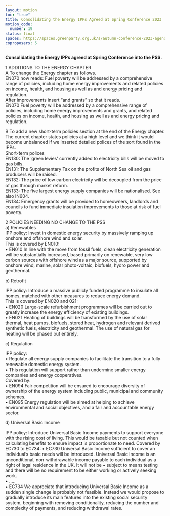 ```yaml
---
layout: motion
toc: "true"
title: Consolidating the Energy IPPs Agreed at Spring Conference 2023
motion_code:
  number: 19
status: final
spaces: https://spaces.greenparty.org.uk/s/autumn-conference-2023-agenda-forum/post/post/view?id=10949
coproposers: 5
---
```

**Consolidating the Energy IPPs agreed at Spring Conference into the PSS.**

1 ADDITIONS TO THE ENERGY CHAPTER\
A To change the Energy chapter as follows.\
EN070 now reads: Fuel poverty will be addressed by a comprehensive range of policies, including home energy improvements and related policies on income, health, and housing as well as and energy pricing and regulation.\
After improvements insert “and grants” so that it reads.\
EN070 Fuel poverty will be addressed by a comprehensive range of policies, including home energy improvements and grants, and related policies on income, health, and housing as well as and energy pricing and regulation.

B To add a new short-term policies section at the end of the Energy chapter. The current chapter states policies at a high level and we think it would become unbalanced if we inserted detailed polices of the sort found in the IPPs.\
Short-term polices\
EN130: The ‘green levies’ currently added to electricity bills will be moved to gas bills.\
EN131: The Supplementary Tax on the profits of North Sea oil and gas producers will be raised.\
EN132: The price of low carbon electricity will be decoupled from the price of gas through market reform.\
EN133: The five largest energy supply companies will be nationalised. See also IN604.\
EN134: Emergency grants will be provided to homeowners, landlords and councils to fund immediate insulation improvements to those at risk of fuel poverty.

2 POLICIES NEEDING NO CHANGE TO THE PSS\
a) Renewables\
IPP policy: Invest in domestic energy security by massively ramping up onshore and offshore wind and solar.\
This is covered by EN010:\
• EN010 In line with the move from fossil fuels, clean electricity generation will be substantially increased, based primarily on renewable, very low carbon sources with offshore wind as a major source, supported by onshore wind, marine, solar photo-voltaic, biofuels, hydro power and geothermal.

b﻿) Retrofit

IPP policy: Introduce a massive publicly funded programme to insulate all homes, matched with other measures to reduce energy demand.\
This is covered by EN020 and 021:\
• EN020 Large-scale refurbishment programmes will be carried out to greatly increase the energy efficiency of existing buildings.\
• EN021 Heating of buildings will be transformed by the use of solar thermal, heat pumps, biofuels, stored heat, hydrogen and relevant derived synthetic fuels, electricity and geothermal. The use of natural gas for heating will be phased out entirely.

c﻿) Regulation

IPP policy:\
• Regulate all energy supply companies to facilitate the transition to a fully renewable domestic energy system.\
• This regulation will support rather than undermine smaller energy companies and energy cooperatives.\
Covered by:\
• EN094 Fair competition will be ensured to encourage diversity of ownership of the energy system including public, municipal and community schemes.\
• EN095 Energy regulation will be aimed at helping to achieve environmental and social objectives, and a fair and accountable energy sector.

d﻿) Universal Basic Income

IPP policy: Introduce Universal Basic Income payments to support everyone with the rising cost of living. This would be taxable but not counted when calculating benefits to ensure impact is proportionate to need. Covered by EC730 to EC734: • EC730 Universal Basic Income sufficient to cover an individual’s basic needs will be introduced. Universal Basic Income is an unconditional, non-withdrawable income payable to each individual as a right of legal residence in the UK. It will not be • subject to means testing and there will be no requirement to be either working or actively seeking work.\
• …..\
• EC734 We appreciate that introducing Universal Basic Income as a sudden single change is probably not feasible. Instead we would propose to gradually introduce its main features into the existing social security system, beginning with removing conditionality, reducing the number and complexity of payments, and reducing withdrawal rates.
